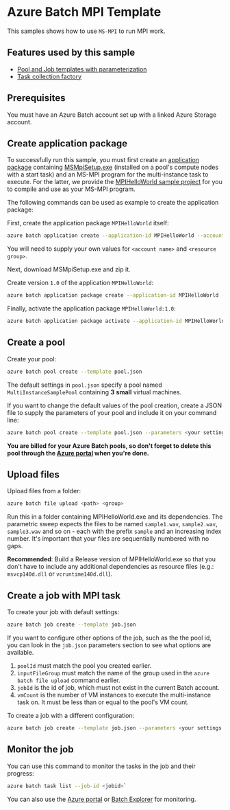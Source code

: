 # Azure Batch MPI Template

This samples shows how to use `MS-MPI` to run MPI work.

## Features used by this sample

* [Pool and Job templates with parameterization](Documentation/BatchDocumentation/templates.md)
* [Task collection factory](Documentation/BatchDocumentation/taskFactories.md#task-collection)

## Prerequisites

You must have an Azure Batch account set up with a linked Azure Storage account.

## Create application package

To successfully run this sample, you must first create an [application package](https://docs.microsoft.com/azure/batch/batch-application-packages) containing [MSMpiSetup.exe](https://msdn.microsoft.com/library/bb524831.aspx) (installed on a pool's compute nodes with a start task) and an MS-MPI program for the multi-instance task to execute. For the latter, we provide the [MPIHelloWorld sample project](https://github.com/Azure/azure-batch-samples/tree/master/CSharp/ArticleProjects/MultiInstanceTasks/MPIHelloWorld) for you to compile and use as your MS-MPI program.

The following commands can be used as example to create the application package:

First, create the application package `MPIHelloWorld` itself:

```bash
azure batch application create --application-id MPIHelloWorld --account-name <account name> --resource-group <resource group>
```
You will need to supply your own values for `<account name>` and `<resource group>`.

Next, download MSMpiSetup.exe and zip it.

Create version `1.0` of the application `MPIHelloWorld`:

```bash
azure batch application package create --application-id MPIHelloWorld --version 1.0 --account-name <account name> --resource-group <resource group> --package-file <the local path to zip file>
```

Finally, activate the application package `MPIHelloWorld:1.0`:

```bash
azure batch application package activate --application-id MPIHelloWorld --version 1.0 --account-name <account name> --resource-group <resource group> --format zip
```

## Create a pool

Create your pool:

```bash
azure batch pool create --template pool.json
```
The default settings in `pool.json` specify a pool named `MultiInstanceSamplePool` containing **3** **small** virtual machines.

If you want to change the default values of the pool creation, create a JSON file to supply the parameters of your pool and include it on your command line:

```bash
azure batch pool create --template pool.json --parameters <your settings JSON file>
```

**You are billed for your Azure Batch pools, so don't forget to delete this pool through the [Azure portal](https://portal.azure.com) when you're done.** 

## Upload files

Upload files from a folder:

```bash
azure batch file upload <path> <group>
```

Run this in a folder containing MPIHelloWorld.exe and its dependencies. The parametric sweep expects the files to be named `sample1.wav`, `sample2.wav`, `sample3.wav` and so on - each with the prefix `sample` and an increasing index number. It's important that your files are sequentially numbered with no gaps.

**Recommended**: Build a Release version of MPIHelloWorld.exe so that you don't have to include any additional dependencies as resource files (e.g.: `msvcp140d.dll` or `vcruntime140d.dll`).

## Create a job with MPI task

To create your  job with default settings:

```bash
azure batch job create --template job.json
```

If you want to configure other options of the job, such as the the pool id, you can look in the `job.json` parameters section to see what options are available.

1. `poolId` must match the pool you created earlier.
2. `inputFileGroup` must match the name of the group used in the `azure batch file upload` command earlier.
3. `jobId` is the id of job, which must not exist in the current Batch account.
4. `vmCount` is the number of VM instances to execute the multi-instance task on.  It must be less than or equal to the pool's VM count.

To create a job with a different configuration: 

```bash
azure batch job create --template job.json --parameters <your settings JSON file>
```

## Monitor the job

You can use this command to monitor the tasks in the job and their progress:
``` bash
azure batch task list --job-id <jobid>`
```
You can also use the [Azure portal](https://portal.azure.com) or [Batch Explorer](https://github.com/Azure/azure-batch-samples/tree/master/CSharp/BatchExplorer) for monitoring.
